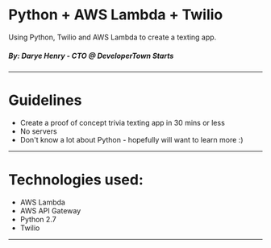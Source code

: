 Python + AWS Lambda + Twilio
===

Using Python, Twilio and AWS Lambda to create a texting app.

##### By: Darye Henry - CTO @ DeveloperTown Starts

---
Guidelines
===
- Create a proof of concept trivia texting app in 30 mins or less
- No servers
- Don't know a lot about Python - hopefully will want to learn more :)

---
Technologies used:
===

- AWS Lambda
- AWS API Gateway
- Python 2.7
- Twilio

---
